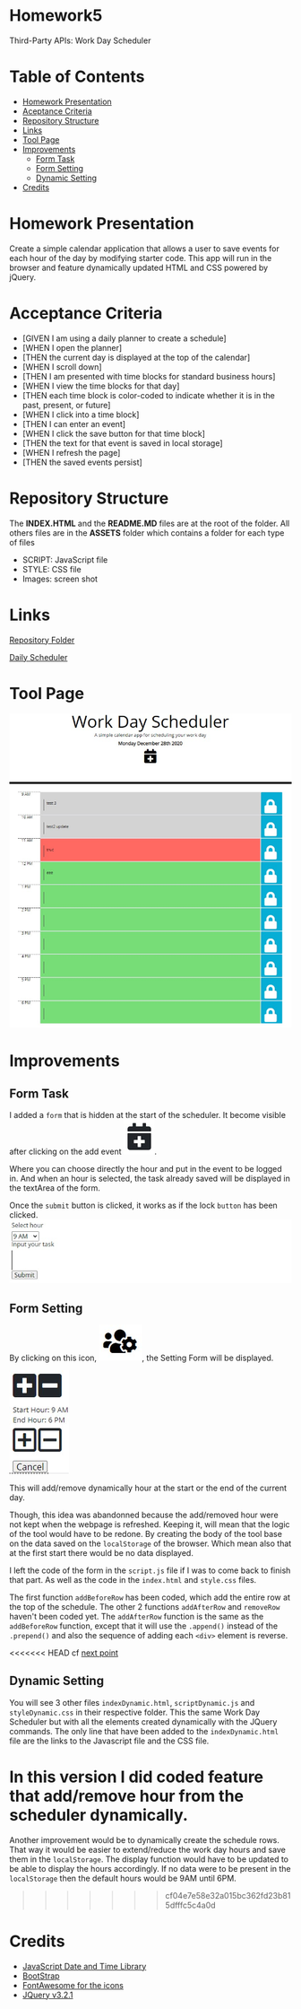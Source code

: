 # Homework5
Third-Party APIs: Work Day Scheduler

# Table of Contents
- [Homework Presentation](#homework-presentation)
- [Aceptance Criteria](#acceptance-criteria)
- [Repository Structure](#repository-structure)
- [Links](#links)
- [Tool Page](#tool-page)
- [Improvements](#improvements)
    - [Form Task](#form-task)
    - [Form Setting](#form-setting)
    - [Dynamic Setting](#dynamic-setting)
- [Credits](#credits)


# Homework Presentation
Create a simple calendar application that allows a user to save events for each hour of the day by modifying starter code. This app will run in the browser and feature dynamically updated HTML and CSS powered by jQuery.

# Acceptance Criteria
- [GIVEN I am using a daily planner to create a schedule]
- [WHEN I open the planner]
- [THEN the current day is displayed at the top of the calendar]
- [WHEN I scroll down]
- [THEN I am presented with time blocks for standard business hours]
- [WHEN I view the time blocks for that day]
- [THEN each time block is color-coded to indicate whether it is in the past, present, or future]
- [WHEN I click into a time block]
- [THEN I can enter an event]
- [WHEN I click the save button for that time block]
- [THEN the text for that event is saved in local storage]
- [WHEN I refresh the page]
- [THEN the saved events persist]

# Repository Structure
The **INDEX.HTML** and the **README.MD** files are at the root of the folder.
All others files are in the **ASSETS** folder which contains a folder for each type of files
- SCRIPT: JavaScript file
- STYLE: CSS file
- Images: screen shot

# Links
[Repository Folder](https://github.com/nhounhou/WorkDayScheduler/settings)

[Daily Scheduler](https://nhounhou.github.io/WorkDayScheduler/)

# Tool Page
![tool](/assets/images/Tool-Page.jpg)

# Improvements
## Form Task
I added a `form` that is hidden at the start of the scheduler.
It become visible after clicking on the add event  ![calendar plus](/assets/images/calendar-plus.jpg).

Where you can choose directly the hour and put in the event to be logged in.
And when an hour is selected, the task already saved will be displayed in the textArea of the form.

Once the `submit` button is clicked, it works as if the lock `button` has been clicked.
![Event Form](/assets/images/Event-Form.jpg)

## Form Setting
By clicking on this icon,
![Setting Icon](/assets/images/setting-icone.jpg), the Setting Form will be displayed.

![Setting Form](/assets/images/setting-form.jpg)

This will add/remove dynamically hour at the start or the end of the current day.

Though, this idea was abandonned because the add/removed hour were not kept when the webpage is refreshed.
Keeping it, will mean that the logic of the tool would have to be redone.
By creating the body of the tool base on the data saved on the `localStorage` of the browser. Which mean also that at the first start there would be no data displayed.

I left the code of the form in the `script.js` file if I was to come back to finish that part. As well as the code in the `index.html` and `style.css` files.

The first function `addBeforeRow` has been coded, which add the entire row at the top of the schedule.
The other 2 functions `addAfterRow` and `removeRow` haven't been coded yet.
The `addAfterRow` function is the same as the `addBeforeRow` function, except that it will use the `.append()` instead of the `.prepend()` and also the sequence of adding each `<div>` element is reverse.

<<<<<<< HEAD
cf [next point](#dynamic-setting)

## Dynamic Setting
You will see 3 other files `indexDynamic.html`, `scriptDynamic.js` and `styleDynamic.css` in their respective folder.
This the same Work Day Scheduler but with all the elements created dynamically with the JQuery commands. The only line that have been added to the `indexDynamic.html` file are the links to the Javascript file and the CSS file.

In this version I did coded feature that add/remove hour from the scheduler dynamically.
=======
Another improvement would be to dynamically create the schedule rows. That way it would be easier to extend/reduce the work day hours and save them in the `localStorage`. The display function would have to be updated to be able to display the hours accordingly. If no data were to be present in the `localStorage` then the default hours would be 9AM until 6PM.
>>>>>>> cf04e7e58e32a015bc362fd23b815dfffc5c4a0d

# Credits
- [JavaScript Date and Time Library](https://momentjs.com/)
- [BootStrap](https://getbootstrap.com/)
- [FontAwesome for the icons](https://fontawesome.com)
- [JQuery v3.2.1](https://jquery.org)